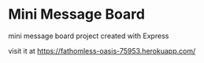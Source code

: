 # Mini Message Board

mini message board project created with Express

visit it at https://fathomless-oasis-75953.herokuapp.com/
